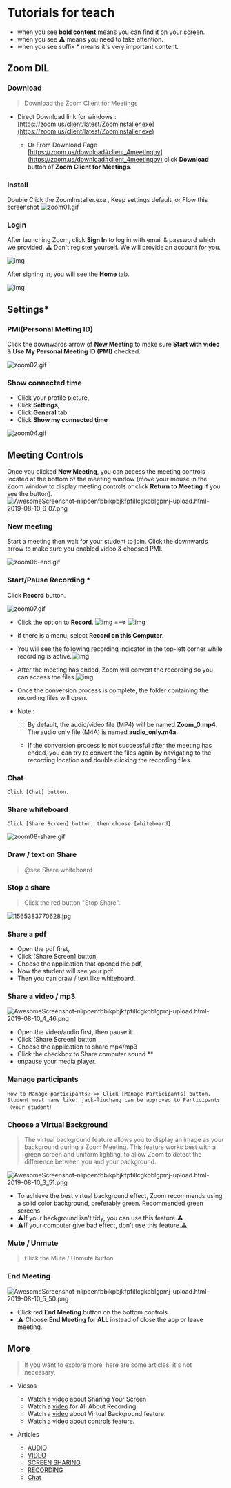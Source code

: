 # Tutorials for teach

- when you see **bold content** means you can find it on your screen.
- when you see ⚠️ means you need to take attention.
- when you see suffix * means it's very important content.

## Zoom DIL

### Download

> Download the Zoom Client for Meetings

- Direct Download link for windows :  [https://zoom.us/client/latest/ZoomInstaller.exe](https://zoom.us/client/latest/ZoomInstaller.exe)

  - Or From Download Page [https://zoom.us/download#client_4meetingby](https://zoom.us/download#client_4meetingby) click **Download** button of **Zoom Client for Meetings**.


### Install

Double Click the ZoomInstaller.exe , Keep settings default, or Flow this screenshot 
![zoom01.gif](https://i.loli.net/2019/08/06/qYGMV8EbL7tRnUZ.gif)


### Login

After launching Zoom, click **Sign In** to log in with email & password which we provided.
⚠️ Don't register yourself. We will provide an account for you.

![img](https://assets.zoom.us/images/en-us/desktop/generic/home/join-meeting-or-sign-in-screen.png)

After signing in, you will see the **Home** tab.

![img](https://assets.zoom.us/images/en-us/desktop/generic/home/home-screen.png)



## Settings*

### PMI(Personal Metting ID)

Click the downwards arrow of **New Meeting** to make sure **Start with video** & **Use My Personal Meeting ID (PMI)** checked.

![zoom02.gif](https://i.loli.net/2019/08/06/Xn1W5O6yLEZSrTc.gif)




### Show connected time
- Click your profile picture, 
- Click **Settings**, 
- Click **General** tab 
- Click **Show my connected time** 

![zoom04.gif](https://i.loli.net/2019/08/06/s3Pgo2p5ji1Tq6J.gif)

## Meeting Controls

Once you clicked **New Meeting**, you can access the meeting controls located at the bottom of the meeting window (move your mouse in the Zoom window to display meeting controls or click **Return to Meeting** if you see the button).![AwesomeScreenshot-nlipoenfbbikpbjkfpfillcgkoblgpmj-upload.html-2019-08-10_6_07.png](https://i.loli.net/2019/08/10/YIhQdlonbetwuZ3.png)

### New meeting

Start a meeting then wait for your student to join.  Click the downwards arrow to make sure you enabled video & choosed PMI.

  ![zoom06-end.gif](https://i.loli.net/2019/08/06/FxZClduzMBLn547.gif)



### Start/Pause Recording *

Click **Record** button.

![zoom07.gif](https://i.loli.net/2019/08/06/mGXoCUlNfMgqv28.gif)

- Click the option to **Record**.
  ![img](https://assets.zoom.us/images/en-us/desktop/generic/record-button.png) ===> ![img](https://assets.zoom.us/images/en-us/desktop/generic/resume-recording.png)

- If there is a menu, select **Record on this Computer**.

- You will see the following recording indicator in the top-left corner while recording is active.![img](https://assets.zoom.us/images/en-us/desktop/generic/recording-icon-host.png)

- After the meeting has ended, Zoom will convert the recording so you can access the files.![img](https://assets.zoom.us/images/en-us/desktop/windows/recording-converting.png)

- Once the conversion process is complete, the folder containing the recording files will open.

- Note :

  - By default, the audio/video file (MP4) will be named **Zoom_0.mp4**. The audio only file (M4A) is named **audio_only.m4a**.

  - If the conversion process is not successful after the meeting has ended, you can try to convert the files again by navigating to the recording location and double clicking the recording files.

    


### Chat

	Click [Chat] button. 

### Share whiteboard 
	Click [Share Screen] button, then choose [whiteboard].

![zoom08-share.gif](https://i.loli.net/2019/08/06/IiJonvbK2W71TGP.gif)

### Draw / text on Share

> @see Share whiteboard

### Stop a share

> Click the red button "Stop Share".

![1565383770628.jpg](https://i.loli.net/2019/08/10/lB6PY2iLKNE4Vbc.jpg)

### Share a pdf

- Open the pdf first,
- Click [Share Screen] button, 
- Choose the application that opened the pdf,
- Now the student will see your pdf.
- Then you can draw / text like whiteboard.

### Share a video / mp3 

![AwesomeScreenshot-nlipoenfbbikpbjkfpfillcgkoblgpmj-upload.html-2019-08-10_4_46.png](https://i.loli.net/2019/08/10/OhNDSl1wjnfr4K2.png)

- Open the video/audio first, then pause it.
- Click [Share Screen] button
- Choose the application to share mp4/mp3
- Click the checkbox to Share computer sound **
- unpause your media player.



### Manage participants
	How to Manage participants? => Click [Manage Participants] button.
	Student must name like: jack-liuchang can be approved to Participants（your student）



### Choose a Virtual Background

> The virtual background feature allows you to display an image as your background during a Zoom Meeting. This feature works best with a green screen and uniform lighting, to allow Zoom to detect the difference between you and your background.

![AwesomeScreenshot-nlipoenfbbikpbjkfpfillcgkoblgpmj-upload.html-2019-08-10_3_51.png](https://i.loli.net/2019/08/10/LWzrKJvwaetmFyb.png)

- To achieve the best virtual background effect, Zoom recommends using a solid color background, preferably green. Recommended green screens 
- ⚠️If your background isn't tidy, you can use this feature.⚠️
- ⚠️If your computer give bad effect, don't use this feature.⚠️

### Mute / **Unmute**

> Click the Mute / Unmute button

### End Meeting

![AwesomeScreenshot-nlipoenfbbikpbjkfpfillcgkoblgpmj-upload.html-2019-08-10_5_50.png](https://i.loli.net/2019/08/10/aQin7hfFMuAqGs2.png)

- Click red **End Meeting**  button on the bottom controls. 
- ⚠️ Choose **End Meeting for ALL**   instead of close the app or leave meeting.

## More

> If you want to explore more, here are some articles. it's not necessary.

- Viesos

  - Watch a [video](https://www.youtube.com/embed/9wsWpnqE6Hw?rel=0&autoplay=1&cc_load_policy=1) about Sharing Your Screen 
  - Watch a [video](https://www.youtube.com/embed/iG3GiwHXp5s?rel=0&autoplay=1) for All About Recording
  - Watch a [video](https://www.youtube.com/watch?v=wv_AcZkrukE) about Virtual Background feature.
  - Watch a [video](https://www.youtube.com/embed/4w_pRMBEALE?rel=0&autoplay=1&cc_load_policy=1) about controls feature.

- Articles

  - [AUDIO](https://support.zoom.us/hc/en-us/sections/200319096-Audio)
  - [VIDEO](https://support.zoom.us/hc/en-us/sections/200521865-Video)
  - [SCREEN SHARING](https://support.zoom.us/hc/en-us/sections/201740106-Screen-Sharing)
  - [RECORDING](https://support.zoom.us/hc/en-us/sections/200208179-Recording)
  - [Chat](https://support.zoom.us/hc/en-us/sections/200258579-Chats)

  